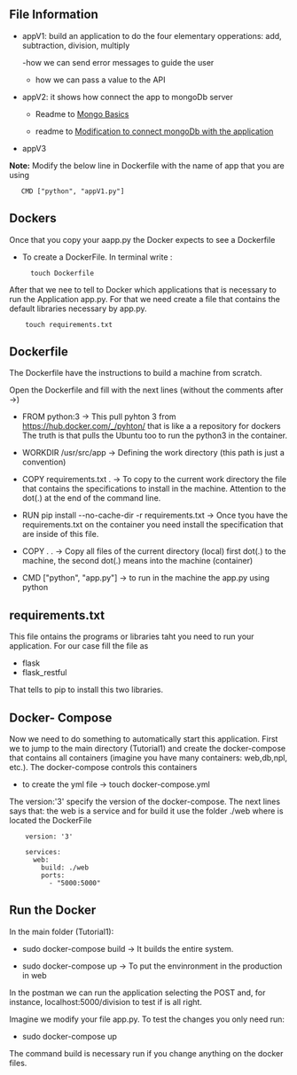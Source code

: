## File Information 

- appV1: build an application to do the four elementary opperations: add, subtraction, division, multiply 

    -how we can send error messages to guide the user

    - how we can pass a value to the API

- appV2: it shows how connect the app to mongoDb server 

    - Readme to [Mongo Basics](https://github.com/njsdias/APIForDS/blob/master/Tutorial1/web/mongobasics.md)

    - readme to [Modification to connect mongoDb with the application](https://github.com/njsdias/APIForDS/blob/master/Tutorial1/web/appV2.md)

- appV3

**Note:** 
Modify the below line in Dockerfile with the name of app that you are using

       CMD ["python", "appV1.py"]

## Dockers

Once that you copy your aapp.py the Docker expects to see a Dockerfile

- To create a DockerFile. In terminal write : 

        touch Dockerfile

After that we nee to tell to Docker which applications that is necessary to run the Application app.py. For that we need create a file that contains the default libraries necessary by app.py.

        touch requirements.txt


## Dockerfile
The Dockerfile have the instructions to build a machine from scratch.

Open the Dockerfile and fill with the next lines (without the comments after ->)

- FROM python:3 -> This pull pyhton 3 from https://hub.docker.com/_/pyhton/ that is like a a repository for dockers
                   The truth is that pulls the Ubuntu too to run the python3 in the container.

- WORKDIR /usr/src/app -> Defining the work directory (this path is just a convention)

- COPY requirements.txt . -> To copy to the current work directory the file that contains the specifications to install in the machine. Attention to the dot(.) at the end of the command line.

- RUN pip install --no-cache-dir -r requirements.txt -> Once tyou have the requirements.txt on the container you need install the specification that are inside of this file.

- COPY . . -> Copy all files of the current directory (local) first dot(.) to the machine, the second dot(.) means into the machine (container)

- CMD ["python", "app.py"] -> to run in the machine the app.py using python
                   
## requirements.txt
This file ontains the programs or libraries taht you need to run your application. For our case fill the file as

- flask
- flask_restful

That tells to pip to install this two libraries.

## Docker- Compose
Now we need to do something to automatically start this application. First we to jump to the main directory (Tutorial1) and create the docker-compose that contains all containers (imagine you have many containers: web,db,npl, etc.). The docker-compose controls this containers

- to create the yml file -> touch docker-compose.yml

The version:'3' specify the version of the docker-compose. The next lines says that: the web is a service and for build it use the folder ./web where is located the DockerFile

        version: '3'
        
        services:
          web:
            build: ./web
            ports:
              - "5000:5000"
         
## Run the Docker
In the main folder (Tutorial1):

- sudo docker-compose build -> It builds the entire system. 

- sudo docker-compose up -> To put the envinronment in the production in web

In the postman we can run the application selecting the POST and, for instance, localhost:5000/division to test if is all right.

Imagine we modify your file app.py. To test the changes you only need run:

- sudo docker-compose up

The command build is necessary run if you change anything on the docker files.


